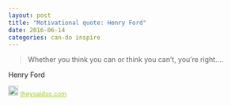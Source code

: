 ```yaml
---
layout: post
title: "Motivational quote: Henry Ford"
date: 2016-06-14
categories: can-do inspire
---
```

> Whether you think you can or think you can’t, you’re right....

Henry Ford

<span style="z-index:50;font-size:0.9em;"><img src="https://theysaidso.com/branding/theysaidso.png" height="20" width="20" alt="theysaidso.com"/><a href="https://theysaidso.com" title="Powered by quotes from theysaidso.com" style="color: #9fcc25; margin-left: 4px; vertical-align: middle;">theysaidso.com</a></span>
